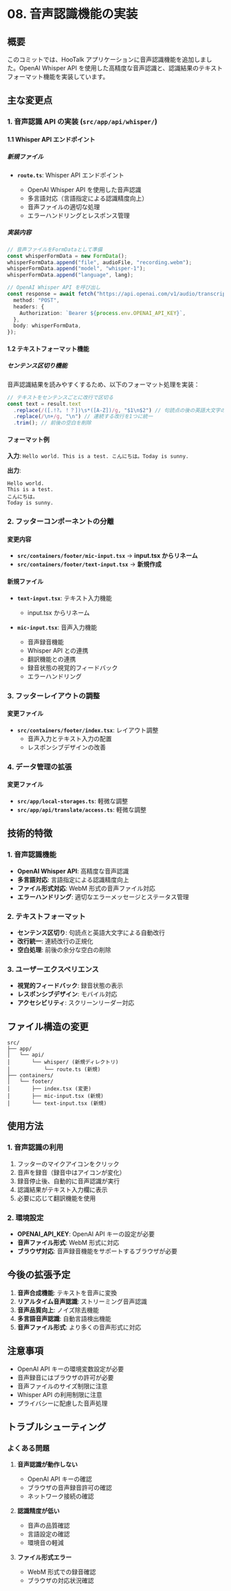 # 08. 音声認識機能の実装

## 概要

このコミットでは、HooTalk アプリケーションに音声認識機能を追加しました。OpenAI Whisper API を使用した高精度な音声認識と、認識結果のテキストフォーマット機能を実装しています。

## 主な変更点

### 1. 音声認識 API の実装 (`src/app/api/whisper/`)

#### 1.1 Whisper API エンドポイント

##### 新規ファイル

- **`route.ts`**: Whisper API エンドポイント

  - OpenAI Whisper API を使用した音声認識
  - 多言語対応（言語指定による認識精度向上）
  - 音声ファイルの適切な処理
  - エラーハンドリングとレスポンス管理

##### 実装内容

```typescript
// 音声ファイルをFormDataとして準備
const whisperFormData = new FormData();
whisperFormData.append("file", audioFile, "recording.webm");
whisperFormData.append("model", "whisper-1");
whisperFormData.append("language", lang);

// OpenAI Whisper API を呼び出し
const response = await fetch("https://api.openai.com/v1/audio/transcriptions", {
  method: "POST",
  headers: {
    Authorization: `Bearer ${process.env.OPENAI_API_KEY}`,
  },
  body: whisperFormData,
});
```

#### 1.2 テキストフォーマット機能

##### センテンス区切り機能

音声認識結果を読みやすくするため、以下のフォーマット処理を実装：

```typescript
// テキストをセンテンスごとに改行で区切る
const text = result.text
  .replace(/([.!?。！？])\s*([A-Z])/g, "$1\n$2") // 句読点の後の英語大文字の前に改行を追加
  .replace(/\n+/g, "\n") // 連続する改行を1つに統一
  .trim(); // 前後の空白を削除
```

#### フォーマット例

**入力**: `Hello world. This is a test. こんにちは。Today is sunny.`

**出力**:

```
Hello world.
This is a test.
こんにちは。
Today is sunny.
```

### 2. フッターコンポーネントの分離

#### 変更内容

- **`src/containers/footer/mic-input.tsx`** → **input.tsx からリネーム**
- **`src/containers/footer/text-input.tsx`** → **新規作成**

#### 新規ファイル

- **`text-input.tsx`**: テキスト入力機能

  - input.tsx からリネーム

- **`mic-input.tsx`**: 音声入力機能
  - 音声録音機能
  - Whisper API との連携
  - 翻訳機能との連携
  - 録音状態の視覚的フィードバック
  - エラーハンドリング

### 3. フッターレイアウトの調整

#### 変更ファイル

- **`src/containers/footer/index.tsx`**: レイアウト調整
  - 音声入力とテキスト入力の配置
  - レスポンシブデザインの改善

### 4. データ管理の拡張

#### 変更ファイル

- **`src/app/local-storages.ts`**: 軽微な調整
- **`src/app/api/translate/access.ts`**: 軽微な調整

## 技術的特徴

### 1. 音声認識機能

- **OpenAI Whisper API**: 高精度な音声認識
- **多言語対応**: 言語指定による認識精度向上
- **ファイル形式対応**: WebM 形式の音声ファイル対応
- **エラーハンドリング**: 適切なエラーメッセージとステータス管理

### 2. テキストフォーマット

- **センテンス区切り**: 句読点と英語大文字による自動改行
- **改行統一**: 連続改行の正規化
- **空白処理**: 前後の余分な空白の削除

### 3. ユーザーエクスペリエンス

- **視覚的フィードバック**: 録音状態の表示
- **レスポンシブデザイン**: モバイル対応
- **アクセシビリティ**: スクリーンリーダー対応

## ファイル構造の変更

```
src/
├── app/
│   └── api/
│       └── whisper/ (新規ディレクトリ)
│           └── route.ts (新規)
├── containers/
│   └── footer/
│       ├── index.tsx (変更)
│       ├── mic-input.tsx (新規)
│       └── text-input.tsx (新規)
```

## 使用方法

### 1. 音声認識の利用

1. フッターのマイクアイコンをクリック
2. 音声を録音（録音中はアイコンが変化）
3. 録音停止後、自動的に音声認識が実行
4. 認識結果がテキスト入力欄に表示
5. 必要に応じて翻訳機能を使用

### 2. 環境設定

- **OPENAI_API_KEY**: OpenAI API キーの設定が必要
- **音声ファイル形式**: WebM 形式に対応
- **ブラウザ対応**: 音声録音機能をサポートするブラウザが必要

## 今後の拡張予定

1. **音声合成機能**: テキストを音声に変換
2. **リアルタイム音声認識**: ストリーミング音声認識
3. **音声品質向上**: ノイズ除去機能
4. **多言語音声認識**: 自動言語検出機能
5. **音声ファイル形式**: より多くの音声形式に対応

## 注意事項

- OpenAI API キーの環境変数設定が必要
- 音声録音にはブラウザの許可が必要
- 音声ファイルのサイズ制限に注意
- Whisper API の利用制限に注意
- プライバシーに配慮した音声処理

## トラブルシューティング

### よくある問題

1. **音声認識が動作しない**

   - OpenAI API キーの確認
   - ブラウザの音声録音許可の確認
   - ネットワーク接続の確認

2. **認識精度が低い**

   - 音声の品質確認
   - 言語設定の確認
   - 環境音の軽減

3. **ファイル形式エラー**
   - WebM 形式での録音確認
   - ブラウザの対応状況確認
